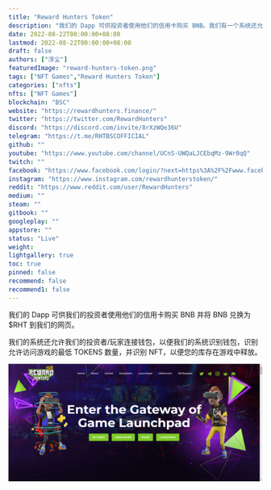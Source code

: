 ```yaml
---
title: "Reward Hunters Token"
description: "我们的 Dapp 可供投资者使用他们的信用卡购买 BNB。我们有一个系统还允许我们的投资者/玩家连接钱包所以thss"
date: 2022-08-22T00:00:00+08:00
lastmod: 2022-08-22T00:00:00+08:00
draft: false
authors: ["浮尘"]
featuredImage: "reward-hunters-token.png"
tags: ["NFT Games","Reward Hunters Token"]
categories: ["nfts"]
nfts: ["NFT Games"]
blockchain: "BSC"
website: "https://rewardhunters.finance/"
twitter: "https://twitter.com/RewardHunters"
discord: "https://discord.com/invite/8rXzWQe36U"
telegram: "https://t.me/RHTBSCOFFICIAL"
github: ""
youtube: "https://www.youtube.com/channel/UCnS-UWQaLJCEbqMz-9Wr0qQ"
twitch: ""
facebook: "https://www.facebook.com/login/?next=https%3A%2F%2Fwww.facebook.com%2Frewardhunters"
instagram: "https://www.instagram.com/rewardhunterstoken/"
reddit: "https://www.reddit.com/user/RewardHunters"
medium: ""
steam: ""
gitbook: ""
googleplay: ""
appstore: ""
status: "Live"
weight: 
lightgallery: true
toc: true
pinned: false
recommend: false
recommend1: false
---
```

我们的 Dapp 可供我们的投资者使用他们的信用卡购买 BNB 并将 BNB 兑换为 $RHT 到我们的网页。

我们的系统还允许我们的投资者/玩家连接钱包，以便我们的系统识别钱包，识别允许访问游戏的最低 TOKENS 数量，并识别 NFT，以便您的库存在游戏中释放。

![135463123](135463123.png)
